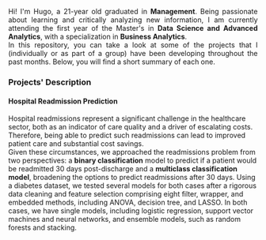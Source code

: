 <div style="text-align: justify;">

Hi! I'm Hugo, a 21-year old graduated in **Management**. Being passionate about learning and critically analyzing new information, I am currently attending the first year of the Master's in **Data Science and Advanced Analytics**, with a specialization in **Business Analytics**. <br>
In this repository, you can take a look at some of the projects that I (individually or as part of a group) have been developing throughout the past months. Below, you will find a short summary of each one.

</div>

### Projects' Description
#### Hospital Readmission Prediction
Hospital readmissions represent a significant challenge in the healthcare sector, both as an indicator of care quality and a driver of escalating costs. Therefore, being able to predict such readmissions can lead to
improved patient care and substantial cost savings. <br>
Given these circumstances, we approached the readmissions problem from two perspectives: a **binary classification** model to predict if a patient would be readmitted 30 days post-discharge and a **multiclass classification model**, broadening the options to predict readmissions after 30 days. Using a diabetes dataset, we tested several models for both cases after a rigorous data cleaning and feature selection comprising eight filter, wrapper, and embedded methods, including ANOVA, decision tree, and LASSO. In both cases, we have single models, including logistic regression, support vector machines and neural networks, and ensemble models, such as random forests and stacking.

